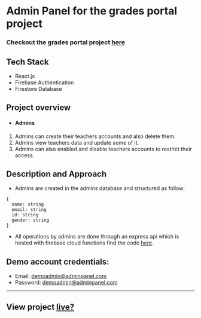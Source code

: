 # Admin Panel for the grades portal project

### Checkout the grades portal project [here](https://github.com/ZaidRasheed/grades_portal)

## Tech Stack
- React.js 
- Firebase Authentication
- Firestore Database

## Project overview

- #### Admins 
1. Admins can create their teachers accounts and also delete them.
2. Admins view teachers data and update some of it.
3. Admins can also enabled and disable teachers accounts to restrict their access. 
## Description and Approach 
- Admins are created in the admins database and structured as follow: 
```
{
  name: string
  email: string
  id: string
  gender: string
}
  ```
- All operations by admins are done through an express api which is hosted with firebase cloud functions find the code [here](https://github.com/ZaidRasheed/backend-admin-panel).

## Demo account credentials:
- Email: demoadmin@adminpanel.com
- Password: demoadmin@adminpanel.com
---
## View project [live?](https://zaidrasheed.github.io/admin_panel/)